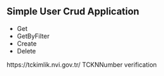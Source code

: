 <h2>Simple User Crud Application</h2>

<ul>
<li>Get</li>
<li>GetByFilter</li>
<li>Create</li>
<li>Delete</li>
</ul>
https://tckimlik.nvi.gov.tr/  TCKNNumber verification

